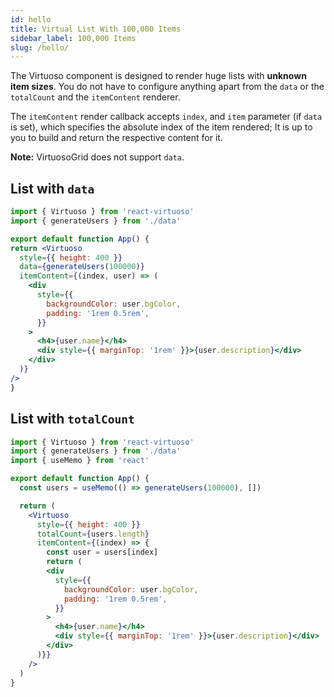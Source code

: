 ```yaml
---
id: hello
title: Virtual List With 100,000 Items
sidebar_label: 100,000 Items
slug: /hello/
---
```


The Virtuoso component is designed to render huge lists with **unknown item sizes**.
You do not have to configure anything apart from the `data` or the `totalCount` and the `itemContent` renderer.

The `itemContent` render callback accepts `index`, and `item` parameter (if `data` is set),
which specifies the absolute index of the item rendered;
It is up to you to build and return the respective content for it.

**Note:** VirtuosoGrid does not support `data`.

## List with `data`

```jsx live include-data
import { Virtuoso } from 'react-virtuoso'
import { generateUsers } from './data'

export default function App() {
return <Virtuoso
  style={{ height: 400 }}
  data={generateUsers(100000)}
  itemContent={(index, user) => (
    <div
      style={{
        backgroundColor: user.bgColor,
        padding: '1rem 0.5rem',
      }}
    >
      <h4>{user.name}</h4>
      <div style={{ marginTop: '1rem' }}>{user.description}</div>
    </div>
  )}
/>
}
```

## List with `totalCount`

```jsx live include-data
import { Virtuoso } from 'react-virtuoso'
import { generateUsers } from './data'
import { useMemo } from 'react'

export default function App() {
  const users = useMemo(() => generateUsers(100000), [])

  return (
    <Virtuoso
      style={{ height: 400 }}
      totalCount={users.length}
      itemContent={(index) => {
        const user = users[index]
        return (
        <div
          style={{
            backgroundColor: user.bgColor,
            padding: '1rem 0.5rem',
          }}
        >
          <h4>{user.name}</h4>
          <div style={{ marginTop: '1rem' }}>{user.description}</div>
        </div>
      )}}
    />
  )
}
```
